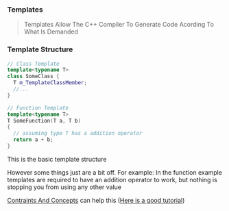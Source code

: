 ### Templates
> Templates Allow The C++ Compiler To Generate Code Acording To What Is Demanded

### Template Structure
```C++
// Class Template
template<typename T>
class SomeClass {
  T m_TemplateClassMember;
  //...
}

// Function Template
template<typename T>
T SomeFunction(T a, T b) 
{
  // assuming type T has a addition operator
  return a + b;
}
```
This is the basic template structure &nbsp;

However some things just are a bit off. For example: In the function example templates are required to have an addition operator to work,
but nothing is stopping you from using any other value &nbsp;

[Contraints And Concepts](https://en.cppreference.com/w/cpp/language/constraints) can help this ([Here is a good tutorial](https://www.cppstories.com/2021/concepts-intro/)) &nbsp;
